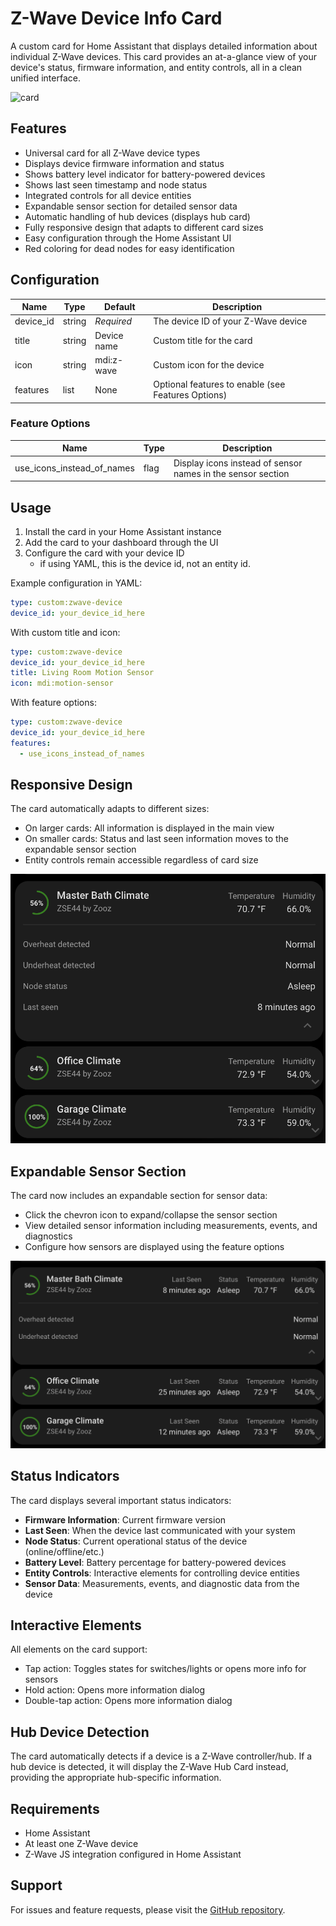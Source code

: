 # Z-Wave Device Info Card

A custom card for Home Assistant that displays detailed information about individual Z-Wave devices. This card provides an at-a-glance view of your device's status, firmware information, and entity controls, all in a clean unified interface.

![card](../../../assets/cards/node-info/card.png)

## Features

- Universal card for all Z-Wave device types
- Displays device firmware information and status
- Shows battery level indicator for battery-powered devices
- Shows last seen timestamp and node status
- Integrated controls for all device entities
- Expandable sensor section for detailed sensor data
- Automatic handling of hub devices (displays hub card)
- Fully responsive design that adapts to different card sizes
- Easy configuration through the Home Assistant UI
- Red coloring for dead nodes for easy identification

## Configuration

| Name      | Type   | Default     | Description                                        |
| --------- | ------ | ----------- | -------------------------------------------------- |
| device_id | string | _Required_  | The device ID of your Z-Wave device                |
| title     | string | Device name | Custom title for the card                          |
| icon      | string | mdi:z-wave  | Custom icon for the device                         |
| features  | list   | None        | Optional features to enable (see Features Options) |

### Feature Options

| Name                       | Type | Description                                                 |
| -------------------------- | ---- | ----------------------------------------------------------- |
| use_icons_instead_of_names | flag | Display icons instead of sensor names in the sensor section |

## Usage

1. Install the card in your Home Assistant instance
2. Add the card to your dashboard through the UI
3. Configure the card with your device ID
   - if using YAML, this is the device id, not an entity id.

Example configuration in YAML:

```yaml
type: custom:zwave-device
device_id: your_device_id_here
```

With custom title and icon:

```yaml
type: custom:zwave-device
device_id: your_device_id_here
title: Living Room Motion Sensor
icon: mdi:motion-sensor
```

With feature options:

```yaml
type: custom:zwave-device
device_id: your_device_id_here
features:
  - use_icons_instead_of_names
```

## Responsive Design

The card automatically adapts to different sizes:

- On larger cards: All information is displayed in the main view
- On smaller cards: Status and last seen information moves to the expandable sensor section
- Entity controls remain accessible regardless of card size

![card](../../../assets/cards/node-info/sensors-small.png)

## Expandable Sensor Section

The card now includes an expandable section for sensor data:

- Click the chevron icon to expand/collapse the sensor section
- View detailed sensor information including measurements, events, and diagnostics
- Configure how sensors are displayed using the feature options

![card](../../../assets/cards/node-info/sensors.png)

## Status Indicators

The card displays several important status indicators:

- **Firmware Information**: Current firmware version
- **Last Seen**: When the device last communicated with your system
- **Node Status**: Current operational status of the device (online/offline/etc.)
- **Battery Level**: Battery percentage for battery-powered devices
- **Entity Controls**: Interactive elements for controlling device entities
- **Sensor Data**: Measurements, events, and diagnostic data from the device

## Interactive Elements

All elements on the card support:

- Tap action: Toggles states for switches/lights or opens more info for sensors
- Hold action: Opens more information dialog
- Double-tap action: Opens more information dialog

## Hub Device Detection

The card automatically detects if a device is a Z-Wave controller/hub. If a hub device is detected, it will display the Z-Wave Hub Card instead, providing the appropriate hub-specific information.

## Requirements

- Home Assistant
- At least one Z-Wave device
- Z-Wave JS integration configured in Home Assistant

## Support

For issues and feature requests, please visit the [GitHub repository](https://github.com/homeassistant-extras/zwave-card-set).
